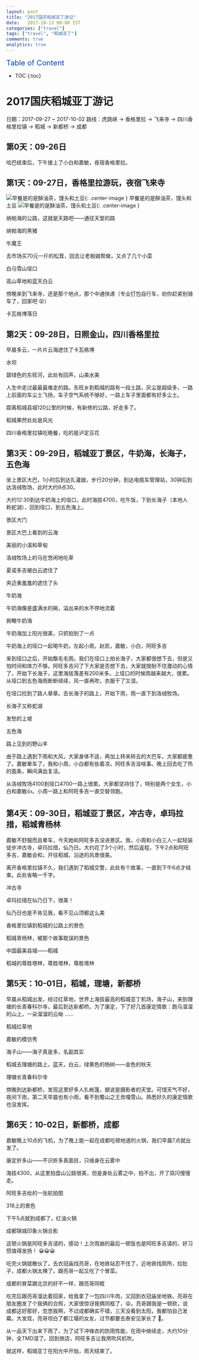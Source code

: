 ```yaml
---
layout: post
title: "2017国庆稻城亚丁游记"
date:   2017-10-13 00:00 IST
categories: ["travel"]
tags: ["travel", "稻城亚丁"]
comments: true
analytics: true
---
```


<span/>

<span style="color: #0645ad; font-size:20px">Table of Content<span/>

  * TOC
  {:toc}

# 2017国庆稻城亚丁游记

日期：2017-09-27 ~ 2017-10-02
路线：虎跳峡 -> 香格里拉 -> 飞来寺 -> 四川香格里拉镇 -> 稻城 -> 新都桥 -> 成都


## 第0天：09-26日

 

哈巴结束后，下午接上了小白和嘉敏，夜宿香格里拉。

 

## 第1天：09-27日，香格里拉游玩，夜宿飞来寺

 


![早餐是的是酥油茶，馒头和土豆](../images/2017101301.jpg){: .center-image }
早餐是的是酥油茶，馒头和土豆
![早餐是的是酥油茶，馒头和土豆](/images/2017101301.jpg){: .center-image }

 

 

纳帕海的公路，这就是天路吧——通往天堂的路

 

 

 纳帕海的黑猪

 

 

 牛魔王

 

 

 去市场买70元一斤的松茸，回去让老板娘帮做，又点了几个小菜

 

 

 白马雪山垭口

 

 

 高山草地和蓝天白云

 

 

 

 傍晚来到飞来寺，还是那个地点，那个中通快递（专业打包自行车，劝你赶紧别骑车了，回家吧  😝）

 

 

 卡瓦格博落日

 

## 第2天：09-28日，日照金山，四川香格里拉

 

  

早晨多云，一片片云海遮住了卡瓦格博

 

 

水坝

 

 

碧绿色的东旺河，此处有回声，山美水美

 

人生中走过最最最难走的路。东旺乡到稻城的路有一段土路，灰尘是超级多，一路上前面的车尘土飞扬，车子空气系统不够好，一路上车子里面都有好多尘土。

 

距离稻城县城120公里的时候，有新修的公路，好走多了。

 

稻城果然处处是风光

 

 

四川香格里拉镇吃晚餐，吃的是泸定豆花

 

## 第3天：09-29日，稻城亚丁景区，牛奶海，长海子，五色海

 

坐上景区大巴，1小时后到达扎灌崩，步行20分钟，到达电瓶车管理站，30钟后到达洛绒牧场，此时大约9点30。

大约12:30到达牛奶海上的垭口，此时海拔4700，吃午饭，下到长海子（本地人称蛇湖），回到垭口，到五色海上。

 

 

 

景区大门

 

 

 景区大巴上看到的云海

 

 

 美丽的小溪和草甸

 

 

 洛绒牧场上的马在悠闲地吃草

 

 

 夏诺多吉被白云遮住了

 



央迈勇羞羞的遮住了头

 

 

牛奶海

 

 

牛奶海像是盛满水的碗，溢出来的水不停地流着

 

 

俯瞰牛奶海

 



牛奶海加上阳光很美，只抓拍到了一点

 

 

牛奶海上的垭口一起喝牛奶，左起小周，赵凯，嘉敏，小白，阿旺多吉

 

来到垭口之后，开始飘毛毛雨。我们在垭口上拍长海子，大家都很想下去，但是又怕时间和体力不够。阿旺多吉问了下大家是否想下去，大家就按耐不住激动的心情了，开始下长海子，这里海拔落差有200米多。上垭口的时候雨越来越大，很累。从垭口到五色海雨断断续续，风一直再吹，衣服干了又湿。

在垭口捡到了路人章章。去长海子的路上，开始下雨，雨一直下到洛绒牧场。

 

 

长海子又称蛇湖

 

 



发愁的上坡

 

 

 五色海

 

 

 路上见到的野山羊

 

由于路上遇到下雨和大风，大家身体不适，再加上转来转去的大巴车，大家都疲惫了。嘉敏晕车了，我和小周，小白都有些着凉。阿旺多吉没啥事。晚上回去吃了热的面条，瞬间满血复活。

 

从洛绒牧场4100到垭口4700一路上很累。大家都坚持住了，特别是两个女生，小白和嘉敏👍。小周一路上和阿旺多吉一直交替领跑。

 

 

## 第4天：09-30日，稻城亚丁景区，冲古寺，卓玛拉措，稻城青杨林

 

嘉敏不舒服而且晕车，今天她和阿旺多吉没进景区。我，小周和小白三人一起轻装徒步冲古寺，卓玛拉措，仙乃日。大约花了3个小时，然后返程，下午2点和阿旺多吉，嘉敏会和，开往稻城，沿途的风景很美。

离开香格里拉镇不久，我们遇到了稻城交警，此处有个故事，一直到下午6点才结束。此处省略一千字。

 

 

冲古寺

 

 

卓玛拉措在仙乃日下，很美！

 



仙乃日也是不肯见我，看不见山顶都这么美

 

 

香格里拉镇到稻城的公路上的景色

 

 

 

稻城青杨林，被那个故事耽误的景色

 

 

中国最美县城——稻城

 

 

 稻城的尊胜塔林，尊胜塔林，尊胜塔林

 

## 第5天：10-01日，稻城，理塘，新都桥

 

早晨从稻城出发，经过红草地，世界上海拔最高的稻城亚丁机场，海子山，来到理塘的长青春科尔寺，最后到达新都桥。为了康定，下了好几首康定情歌：跑马溜溜的山上，一朵溜溜的云呦 ......

 

 

稻城红草地

 

 

嘉敏的模仿秀

 

 

海子山——海子真是多，名副其实

 

 

稻城去理塘的路上，蓝天，白云，绿黄色的杨树——金色的秋天

 

 

理塘长青春科尔寺

 

傍晚到达新都桥，发现这里好多人扎帐篷，据说是摄影者的天堂。可惜天气不好，夜间下雨，第二天早晨也有小雨，看不到蜀山之王贡嘎雪山。熟悉好久的康定情歌也没发挥。

 

 

## 第6天：10-02日，新都桥，成都

 

嘉敏晚上10点的飞机，为了晚上能一起在成都吃顿地道的火锅，我们早晨7点就出发了。

 

 

康定折多山——不识折多真面目，只缘身在云雾中

 

海拔4300，从这里拍盘山公路很美，但是身处云雾之中，拍不出，开了双闪慢慢走。

 

 

阿旺多吉给的一张航拍图

 

 

318上的景色

  



下午5点就到成都了，红油火锅

 

 

成都锦城印象火锅合影

 

这顿火锅是阿旺多吉请的，感动！上次雨崩的最后一顿饭也是阿旺多吉请的，好习惯值得发扬！ 😀😀😀

吃完火锅就散伙了，去衣冠庙找亮哥，在地铁站忍不住了，近地铁找厕所，拉肚子，成都火锅太辣了。跟亮哥一起又吃了个冒菜。

 

 

成都的冒菜跟北京的好不一样，跟亮哥同框

 

吃完后跟亮哥溜达着回家，给我拿了一包四川牛肉，又回到衣冠庙坐地铁。亮哥在朋友圈发了个我俩的合照，大家很惊讶我俩同框了，😝。亮哥跟我是一顿砍，说成都这好那好，忽悠我啊，不过成都确实不错，三天没看到太阳，我都怕自己发霉。大发现，亮哥坦白了都江堰的女友，过节都要去泰安见家长了 💐。

从一品天下出来下雨了，为了试下冲锋衣的防雨性能，在雨中继续走，大约10分钟，全TMD湿了。回到旅店，阿旺多吉让我用吹风机吹。

 

就这样，稻城亚丁在阳光中开始，雨天结束了。 